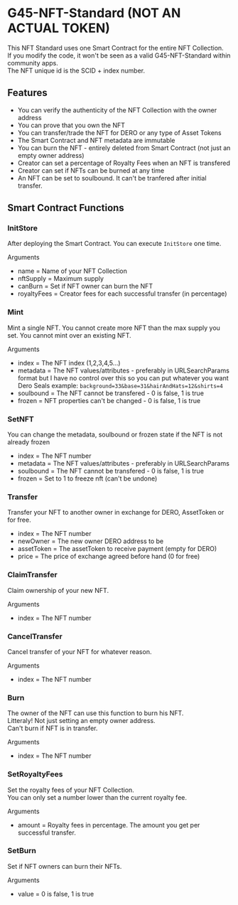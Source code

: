 # G45-NFT-Standard (NOT AN ACTUAL TOKEN)

This NFT Standard uses one Smart Contract for the entire NFT Collection.  
If you modify the code, it won't be seen as a valid G45-NFT-Standard within community apps.  
The NFT unique id is the SCID + index number.  

## Features

- You can verify the authenticity of the NFT Collection with the owner address
- You can prove that you own the NFT
- You can transfer/trade the NFT for DERO or any type of Asset Tokens
- The Smart Contract and NFT metadata are immutable
- You can burn the NFT - entirely deleted from Smart Contract (not just an empty owner address)
- Creator can set a percentage of Royalty Fees when an NFT is transfered
- Creator can set if NFTs can be burned at any time
- An NFT can be set to soulbound. It can't be tranfered after initial transfer.

## Smart Contract Functions

### InitStore

After deploying the Smart Contract. You can execute `InitStore` one time.

Arguments

- name = Name of your NFT Collection
- nftSupply = Maximum supply
- canBurn = Set if NFT owner can burn the NFT
- royaltyFees = Creator fees for each successful transfer (in percentage)

### Mint

Mint a single NFT. You cannot create more NFT than the max supply you set.
You cannot mint over an existing NFT.

Arguments

- index = The NFT index (1,2,3,4,5...)
- metadata = The NFT values/attributes - preferably in URLSearchParams format but I have no control over this so you can put whatever you want
Dero Seals example: `background=33&base=31&hairAndHats=12&shirts=4`
- soulbound = The NFT cannot be transfered - 0 is false, 1 is true
- frozen = NFT properties can't be changed - 0 is false, 1 is true

### SetNFT

You can change the metadata, soulbound or frozen state if the NFT is not already frozen

- index = The NFT number
- metadata = The NFT values/attributes - preferably in URLSearchParams
- soulbound = The NFT cannot be transfered - 0 is false, 1 is true
- frozen = Set to 1 to freeze nft (can't be undone)

### Transfer

Transfer your NFT to another owner in exchange for DERO, AssetToken or for free.

- index = The NFT number
- newOwner = The new owner DERO address to be
- assetToken = The assetToken to receive payment (empty for DERO)
- price = The price of exchange agreed before hand (0 for free)

### ClaimTransfer

Claim ownership of your new NFT.

Arguments

- index = The NFT number

### CancelTransfer

Cancel transfer of your NFT for whatever reason.

Arguments

- index = The NFT number

### Burn

The owner of the NFT can use this function to burn his NFT.  
Litteraly! Not just setting an empty owner address.  
Can't burn if NFT is in transfer.

Arguments

- index = The NFT number

### SetRoyaltyFees

Set the royalty fees of your NFT Collection.  
You can only set a number lower than the current royalty fee.

Arguments

- amount = Royalty fees in percentage. The amount you get per successful transfer.

### SetBurn

Set if NFT owners can burn their NFTs.

Arguments

- value = 0 is false, 1 is true
